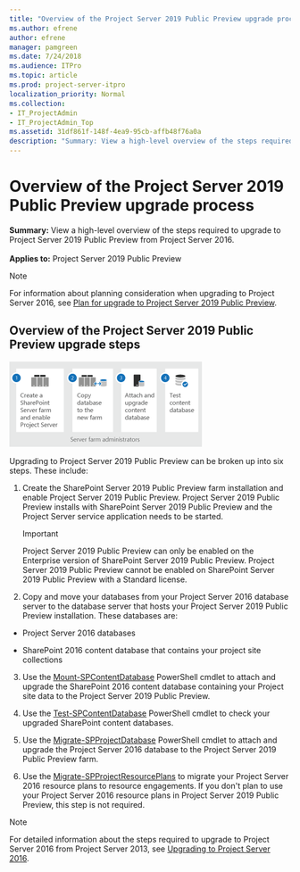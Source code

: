 ```yaml
---
title: "Overview of the Project Server 2019 Public Preview upgrade process"
ms.author: efrene
author: efrene
manager: pamgreen
ms.date: 7/24/2018
ms.audience: ITPro
ms.topic: article
ms.prod: project-server-itpro
localization_priority: Normal
ms.collection:
- IT_ProjectAdmin
- IT_ProjectAdmin_Top
ms.assetid: 31df861f-148f-4ea9-95cb-affb48f76a0a
description: "Summary: View a high-level overview of the steps required to upgrade to Project Server 2019 Public Preview from Project Server 2016."
---
```


# Overview of the Project Server 2019 Public Preview upgrade process
 
 **Summary:** View a high-level overview of the steps required to upgrade to Project Server 2019 Public Preview from Project Server 2016.<br/>
<br/>**Applies to:** Project Server 2019 Public Preview
  
> [!NOTE]
> For information about planning consideration when upgrading to Project Server 2016, see [Plan for upgrade to Project Server 2019 Public Preview](plan-for-upgrade-to-project-server-2019.md). 
  
## Overview of the Project Server 2019 Public Preview upgrade steps

![Project Server 2019 Public Preview upgrade steps](images/Update-for---Create-a-SharePoint-Server.png)
  
Upgrading to Project Server 2019 Public Preview can be broken up into six steps. These include:
  
1. Create the SharePoint Server 2019 Public Preview farm installation and enable Project Server 2019 Public Preview. Project Server 2019 Public Preview installs with SharePoint Server 2019 Public Preview and the Project Server service application needs to be started.
    
    > [!IMPORTANT]
    > Project Server 2019 Public Preview can only be enabled on the Enterprise version of SharePoint Server 2019 Public Preview. Project Server 2019 Public Preview cannot be enabled on SharePoint Server 2019 Public Preview with a Standard license. 
  
2. Copy and move your databases from your Project Server 2016 database server to the database server that hosts your Project Server 2019 Public Preview installation. These databases are:
    
  - Project Server 2016 databases
    
  - SharePoint 2016 content database that contains your project site collections
    
3. Use the [Mount-SPContentDatabase](https://docs.microsoft.com/en-us/powershell/module/sharepoint-server/mount-spcontentdatabase?view=sharepoint-ps) PowerShell cmdlet to attach and upgrade the SharePoint 2016 content database containing your Project site data to the Project Server 2019 Public Preview.
    
4. Use the [Test-SPContentDatabase](https://docs.microsoft.com/en-us/powershell/module/sharepoint-server/test-spcontentdatabase?view=sharepoint-ps) PowerShell cmdlet to check your upgraded SharePoint content databases.
    
5. Use the [Migrate-SPProjectDatabase](https://docs.microsoft.com/en-us/powershell/module/sharepoint-server/migrate-spprojectdatabase?view=sharepoint-ps) PowerShell cmdlet to attach and upgrade the Project Server 2016 database to the Project Server 2019 Public Preview farm.
    
6. Use the [Migrate-SPProjectResourcePlans](https://docs.microsoft.com/en-us/powershell/module/sharepoint-server/migrate-spprojectresourceplans?view=sharepoint-ps) to migrate your Project Server 2016 resource plans to resource engagements. If you don't plan to use your Project Server 2016 resource plans in Project Server 2019 Public Preview, this step is not required.
    
> [!NOTE]
> For detailed information about the steps required to upgrade to Project Server 2016 from Project Server 2013, see [Upgrading to Project Server 2016](upgrading-to-project-server-2016.md). 
  

